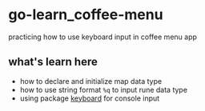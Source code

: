 # go-learn_coffee-menu
practicing how to use keyboard input in coffee menu app


## what's learn here
* how to declare and initialize map data type
* how to use string format `%q` to input rune data type
* using package [keyboard](https://github.com/eiannone/keyboard) for console input
